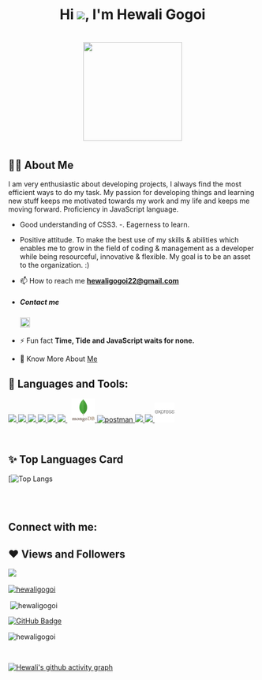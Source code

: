 ### <h1 align="center">Hi <img src="https://raw.githubusercontent.com/MartinHeinz/MartinHeinz/master/wave.gif" width="30px">, I'm Hewali Gogoi</h1>

<h1 align="center"><a href="#"><img width="200" height="200" src="https://pro2-bar-s3-cdn-cf5.myportfolio.com/17a47d9e8f4727ce5f3e48805b2d8eb2/67cb1a46-1d0c-45fe-ab3f-520e4802b1b8_rwc_0x7x800x626x800.gif?h=3ef38d2bcece76203455258e0d585fe9"/></a></h1>

## 🙋‍♂️ About Me

I am very enthusiastic about developing projects, I always find the most efficient ways to do my task. My passion for developing things and learning new stuff keeps me motivated towards my work and my life and keeps me moving forward. Proficiency in JavaScript language.
- Good understanding of CSS3.
-. Eagerness to learn.
 - Positive attitude.
To make the best use of my skills & abilities which enables me to grow in the field of coding & management as a developer while being resourceful, innovative & flexible. My goal is to be an asset to the organization. :)

- 📫 How to reach me **hewaligogoi22@gmail.com**
- <h5>Contact me</h5> 
       <a style="margin:0;" target="_blank" href="https://www.linkedin.com/in/hewali-gogoi-a01249172/"><img  width="20px" height="20px" src="https://www.edigitalagency.com.au/wp-content/uploads/new-linkedin-logo-white-black-png.png"/><a/>

- ⚡ Fun fact **Time, Tide and JavaScript waits for none.**
- 📑 Know More About [Me](https://drive.google.com/file/d/1lhoBSaytviJkx-KvTERaVyK73jhQBXh4/view)

## 🚀 Languages and Tools:

<p align="left"> 
    <a href="https://reactjs.org/" target="_blank"> <img src="https://img.icons8.com/color/48/000000/react-native.png"/> </a>
    <a href="https://developer.mozilla.org/en-US/docs/Web/JavaScript" target="_blank"> <img src="https://img.icons8.com/color/48/000000/javascript.png"/> </a> 
    <a href="https://www.w3.org/html/" target="_blank"> <img src="https://img.icons8.com/color/48/000000/html-5.png"/> </a> 
    <a href="https://www.w3schools.com/css/" target="_blank"> <img src="https://img.icons8.com/color/48/000000/css3.png"/> </a> 
    <a href="https://getbootstrap.com" target="_blank"> <img src="https://img.icons8.com/color/48/000000/bootstrap.png"/> </a> 
    <a style="padding-right:8px;" href="https://nodejs.org" target="_blank"> <img src="https://img.icons8.com/color/48/000000/nodejs.png"/> </a> 
    <a href="https://www.mongodb.com/" target="_blank"> <img src="https://raw.githubusercontent.com/devicons/devicon/master/icons/mongodb/mongodb-original-wordmark.svg" alt="mongodb" width="48" height="48"/> </a> 
    <a href="https://postman.com" target="_blank"> <img src="https://www.vectorlogo.zone/logos/getpostman/getpostman-icon.svg" alt="postman" width="45" height="45"/> </a>   
    <a href="https://git-scm.com/" target="_blank"> <img src="https://img.icons8.com/color/48/000000/git.png"/> </a> 
    <a href="https://redux.js.org" target="_blank"> <img src="https://img.icons8.com/color/48/000000/redux.png"/> </a>
    <a href="https://expressjs.com" target="_blank"> <img src="https://raw.githubusercontent.com/devicons/devicon/master/icons/express/express-original-wordmark.svg" alt="express" width="40" height="40"/> </a>
</p>


<br/>




## ✨ Top Languages Card

[![Top Langs](https://github-readme-stats.vercel.app/api/top-langs?username=hewaligogoi&show_icons=true&locale=en&layout=compact)


<br/>

<br/>

## Connect with me:

## ❤ Views and Followers
<a href="https://github.com/HewaliGogoi/github-profile-views-counter">
    <img src="https://komarev.com/ghpvc/?username=HewaliGogoi">
</a>
 <p align="left"> <a href="https://github.com/ryo-ma/github-profile-trophy"><img src="https://github-profile-trophy.vercel.app/?username=hewaligogoi" alt="hewaligogoi" /></a> </p>
 <p>&nbsp;<img align="center" src="https://github-readme-stats.vercel.app/api?username=hewaligogoi&show_icons=true&locale=en" alt="hewaligogoi" /></p>
<a href="https://github.com/HewaliGogoi?tab=followers"><img src="https://img.shields.io/github/followers/HewaliGogoi?label=Followers&style=social" alt="GitHub Badge"></a>
<p><img align="center" src="https://github-readme-streak-stats.herokuapp.com/?user=hewaligogoi&" alt="hewaligogoi" /></p>

 <br/>


[![Hewali's github activity graph](https://activity-graph.herokuapp.com/graph?username=HewaliGogoi&theme=react-dark)](https://github.com/HewaliGogoi/github-readme-activity-graph)


<br/>


<!--

Here are some ideas to get you started:
:wave: Hi, I’m @HewaliGogoi
- :eyes: I’m interested in learning languages
- :seedling: I’m currently learning Full Stack Web Development
- :revolving_hearts:️ I’m looking to collaborate on some projects which requires HTML5, CSS3 & JS
- :mailbox: You can reach me in https://www.linkedin.com/in/hewali-gogoi-a01249172/
-->

<!---
HewaliGogoi/HewaliGogoi is a ✨ special ✨ repository because its `README.md` (this file) appears on your GitHub profile.
You can click the Preview link to take a look at your changes.
--->
